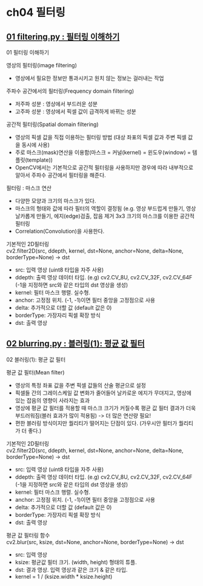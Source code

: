 # ch04 필터링

## [01 filtering.py : 필터링 이해하기](https://github.com/MingyuKim-2933/OpenCV-self-study/blob/main/ch04%20%ED%95%84%ED%84%B0%EB%A7%81/filtering.py)
01 필터링 이해하기

영상의 필터링(image filtering)
- 영상에서 필요한 정보만 통과시키고 원치 않는 정보는 걸러내는 작업

주파수 공간에서의 필터링(Frequency domain filtering)  
- 저주파 성분 : 영상에서 부드러운 성분
- 고주파 성분 : 영상에서 픽셀 값이 급격하게 바뀌는 성분

공간적 필터링(Spatial domain filtering)  
- 영상의 픽셀 값을 직접 이용하는 필터링 방법 (대상 좌표의 픽셀 값과 주변 픽셀 값을 동시에 사용)
- 주로 마스크(mask)연산을 이용함(마스크 = 커널(kernel) = 윈도우(window) = 템플릿(template))
- OpenCV에서는 기본적으로 공간적 필터링을 사용하지만 경우에 따라 내부적으로 알아서 주파수 공간에서 필터링을 해준다.

필터링 : 마스크 연산  
- 다양한 모양과 크기의 마스크가 있다.
- 마스크의 형태와 값에 따라 필터의 역할이 결정됨 (e.g. 영상 부드럽게 만들기, 영상 날카롭게 만들기, 에지(edge)검출, 잡음 제거
3x3 크기의 마스크를 이용한 공간적 필터링
- Correlation(Convolution)을 사용한다.  

기본적인 2D필터링  
cv2.filter2D(src, ddepth, kernel, dst=None, anchor=None, delta=None, borderType=None) -> dst
- src: 입력 영상 (uint8 타입을 자주 사용)
- ddepth: 출력 영상 데이터 타입. (e.g) cv2.CV_8U, cv2.CV_32F, cv2.CV_64F (-1을 지정하면 src와 같은 타입의 dst 영상을 생성)
- kernel: 필터 마스크 행렬. 실수형.
- anchor: 고정점 위치. (-1, -1)이면 필터 중앙을 고정점으로 사용
- delta: 추가적으로 더할 값 (default 값은 0)
- borderType: 가장자리 픽셀 확장 방식
- dst: 출력 영상

## [02 blurring.py : 블러링(1): 평균 값 필터](https://github.com/MingyuKim-2933/OpenCV-self-study/blob/main/ch04%20%ED%95%84%ED%84%B0%EB%A7%81/blurring.py)
02 블러링(1): 평균 값 필터

평균 값 필터(Mean filter)  
- 영상의 특정 좌표 값을 주변 픽셀 값들의 산술 평균으로 설정
- 픽셀들 간의 그레이스케일 값 변화가 줄어들어 날카로운 에지가 무뎌지고, 영상에 있는 잡음의 영향이 사라지는 효과
- 영상에 평균 값 필터를 적용할 때 마스크 크기가 커질수록 평균 값 필터 결과가 더욱 부드러워짐(블러 효과가 많이 적용됨) -> 더 많은 연산량 필요!
- 편한 블러링 방식이지만 퀄리티가 떨어지는 단점이 있다. (가우시안 필터가 퀄리티가 더 좋다.)

기본적인 2D필터링  
cv2.filter2D(src, ddepth, kernel, dst=None, anchor=None, delta=None, borderType=None) -> dst   
- src: 입력 영상 (uint8 타입을 자주 사용)
- ddepth: 출력 영상 데이터 타입. (e.g) cv2.CV_8U, cv2.CV_32F, cv2.CV_64F (-1을 지정하면 src와 같은 타입의 dst 영상을 생성)
- kernel: 필터 마스크 행렬. 실수형.
- anchor: 고정점 위치. (-1, -1)이면 필터 중앙을 고정점으로 사용
- delta: 추가적으로 더할 값 (default 값은 0)
- borderType: 가장자리 픽셀 확장 방식
- dst: 출력 영상

평균 값 필터링 함수  
cv2.blur(src, ksize, dst=None, anchor=None, borderType=None) -> dst  
- src: 입력 영상
- ksize: 평균값 필터 크기. (width, height) 형태의 튜플.
- dst: 결과 영상. 입력 영상과 같은 크기 & 같은 타입.
- kernel = 1 / (ksize.width * ksize.height)
